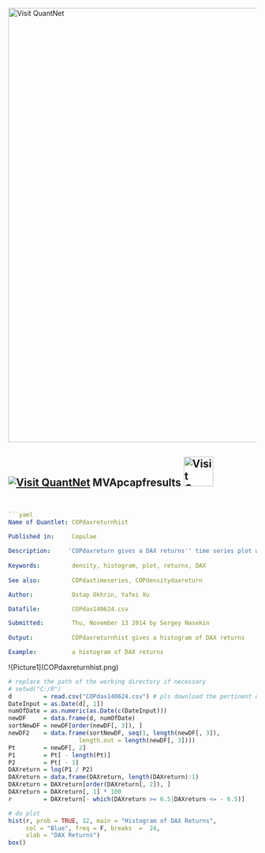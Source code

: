 
[<img src="https://github.com/QuantLet/Styleguide-and-FAQ/blob/master/pictures/banner.png" width="880" alt="Visit QuantNet">](http://quantlet.de/index.php?p=info)

## [<img src="https://github.com/QuantLet/Styleguide-and-Validation-procedure/blob/master/pictures/qloqo.png" alt="Visit QuantNet">](http://quantlet.de/) **MVApcapfresults** [<img src="https://github.com/QuantLet/Styleguide-and-Validation-procedure/blob/master/pictures/QN2.png" width="60" alt="Visit QuantNet 2.0">](http://quantlet.de/d3/ia)

```yaml


```yaml
Name of Quantlet: COPdaxreturnhist
 
Published in:     Copulae

Description:     'COPdaxreturn gives a DAX returns'' time series plot with a window from 1986-01-03 to 2008-12-30.'
  
Keywords:         density, histogram, plot, returns, DAX
     
See also:         COPdaxtimeseries, COPdensitydaxreturn

Author:           Ostap Okhrin, Yafei Xu

Datafile:         COPdax140624.csv

Submitted:        Thu, November 13 2014 by Sergey Nasekin
     
Output:           COPdaxreturnhist gives a histogram of DAX returns

Example:          a histogram of DAX returns

```

!{Picture1](COPdaxreturnhist.png)

```r
# replace the path of the working directory if necessary
# setwd("C:/R") 
d         = read.csv("COPdax140624.csv") # pls download the pertinent data set.
DateInput = as.Date(d[, 1])
numOfDate = as.numeric(as.Date(c(DateInput)))
newDF     = data.frame(d, numOfDate)
sortNewDF = newDF[order(newDF[, 3]), ]
newDF2    = data.frame(sortNewDF, seq(1, length(newDF[, 3]), 
                    length.out = length(newDF[, 3])))
Pt        = newDF[, 2]
P1        = Pt[ - length(Pt)]
P2        = Pt[ - 1]
DAXreturn = log(P1 / P2)
DAXreturn = data.frame(DAXreturn, length(DAXreturn):1)
DAXreturn = DAXreturn[order(DAXreturn[, 2]), ]
DAXreturn = DAXreturn[, 1] * 100
r         = DAXreturn[- which(DAXreturn >= 6.5|DAXreturn <= - 6.5)]

# do plot
hist(r, prob = TRUE, 12, main = "Histogram of DAX Returns",
     col = "Blue", freq = F, breaks  =  24,
	 xlab = "DAX Returns") 
box()
```
